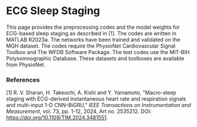 # ECG Sleep Staging
This page provides the preprocessing codes and the model weights for ECG-based sleep staging as described in [1]. The codes are written in MATLAB R2023a. The networks have been trained and validated on the MGH dataset. The codes require the PhysioNet Cardiovascular Signal Toolbox and The WFDB Software Package. The test codes use the MIT-BIH Polysomnographic Database. These datasets and toolboxes are available from PhysioNet.

### References
[1] R. V. Sharan, H. Takeuchi, A. Kishi and Y. Yamamoto, "Macro-sleep staging with ECG-derived instantaneous heart rate and respiration signals and multi-input 1-D CNN–BiGRU," *IEEE Transactions on Instrumentation and Measurement*, vol. 73, pp. 1-12, 2024, Art no. 2535212. DOI: https://doi.org/10.1109/TIM.2024.3481551.
